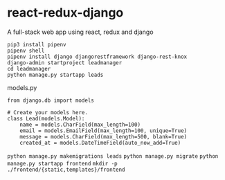 # react-redux-django
A full-stack web app using react, redux and django


```
pip3 install pipenv
pipenv shell
pipenv install django djangorestframework django-rest-knox
django-admin startproject leadmanager
cd leadmanager
python manage.py startapp leads
```

models.py

```
from django.db import models

# Create your models here.
class Lead(models.Model):
    name = models.CharField(max_length=100)
    email = models.EmailField(max_length=100, unique=True)
    message = models.CharField(max_length=500, blank=True)
    created_at = models.DateTimeField(auto_now_add=True)
```

`python manage.py makemigrations leads`
`python manage.py migrate`
`python manage.py startapp frontend`
`mkdir -p ./frontend/{static,templates}/frontend`



